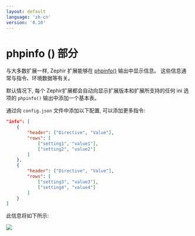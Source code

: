 ```yaml
---
layout: default
language: 'zh-cn'
version: '0.10'
---
```


# phpinfo () 部分
与大多数扩展一样, Zephir 扩展能够在 [phpinfo()](http://php.net/manual/en/function.phpinfo.php) 输出中显示信息。 这些信息通常与指令、环境数据等有关。

默认情况下, 每个 Zephir扩展都会自动向显示扩展版本和扩展所支持的任何 ini 选项的 `phpinfo()` 输出中添加一个基本表。

通过向 `config.json` 文件中添加以下配置, 可以添加更多指令:

```json
"info": [
    {
        "header": ["Directive", "Value"],
        "rows": [
            ["setting1", "value1"],
            ["setting2", "value2"]
        ]
    },
    {
        "header": ["Directive", "Value"],
        "rows": [
            ["setting3", "value3"],
            ["setting4", "value4"]
        ]
    }
]
```

此信息将如下所示:

![](/assets/content/info.png)
